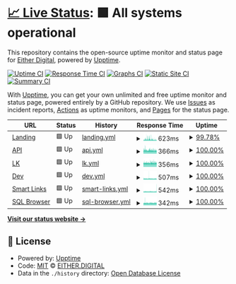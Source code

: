 # [📈 Live Status](https://status.either.digital): <!--live status--> **🟩 All systems operational**

This repository contains the open-source uptime monitor and status page for [Either Digital](https://either.digital), powered by [Upptime](https://github.com/upptime/upptime).

[![Uptime CI](https://github.com/eitherdigital/upptime/workflows/Uptime%20CI/badge.svg)](https://github.com/eitherdigital/upptime/actions?query=workflow%3A%22Uptime+CI%22)
[![Response Time CI](https://github.com/eitherdigital/upptime/workflows/Response%20Time%20CI/badge.svg)](https://github.com/eitherdigital/upptime/actions?query=workflow%3A%22Response+Time+CI%22)
[![Graphs CI](https://github.com/eitherdigital/upptime/workflows/Graphs%20CI/badge.svg)](https://github.com/eitherdigital/upptime/actions?query=workflow%3A%22Graphs+CI%22)
[![Static Site CI](https://github.com/eitherdigital/upptime/workflows/Static%20Site%20CI/badge.svg)](https://github.com/eitherdigital/upptime/actions?query=workflow%3A%22Static+Site+CI%22)
[![Summary CI](https://github.com/eitherdigital/upptime/workflows/Summary%20CI/badge.svg)](https://github.com/eitherdigital/upptime/actions?query=workflow%3A%22Summary+CI%22)

With [Upptime](https://upptime.js.org), you can get your own unlimited and free uptime monitor and status page, powered entirely by a GitHub repository. We use [Issues](https://github.com/eitherdigital/upptime/issues) as incident reports, [Actions](https://github.com/eitherdigital/upptime/actions) as uptime monitors, and [Pages](https://status.either.digital) for the status page.

<!--start: status pages-->
<!-- This summary is generated by Upptime (https://github.com/upptime/upptime) -->
<!-- Do not edit this manually, your changes will be overwritten -->
<!-- prettier-ignore -->
| URL | Status | History | Response Time | Uptime |
| --- | ------ | ------- | ------------- | ------ |
| <img alt="" src="https://favicons.githubusercontent.com/either.digital" height="13"> [Landing](https://either.digital) | 🟩 Up | [landing.yml](https://github.com/eitherdigital/status-page/commits/HEAD/history/landing.yml) | <details><summary><img alt="Response time graph" src="./graphs/landing/response-time-week.png" height="20"> 623ms</summary><br><a href="https://status.either.digital/history/landing"><img alt="Response time 623" src="https://img.shields.io/endpoint?url=https%3A%2F%2Fraw.githubusercontent.com%2Feitherdigital%2Fstatus-page%2FHEAD%2Fapi%2Flanding%2Fresponse-time.json"></a><br><a href="https://status.either.digital/history/landing"><img alt="24-hour response time 496" src="https://img.shields.io/endpoint?url=https%3A%2F%2Fraw.githubusercontent.com%2Feitherdigital%2Fstatus-page%2FHEAD%2Fapi%2Flanding%2Fresponse-time-day.json"></a><br><a href="https://status.either.digital/history/landing"><img alt="7-day response time 623" src="https://img.shields.io/endpoint?url=https%3A%2F%2Fraw.githubusercontent.com%2Feitherdigital%2Fstatus-page%2FHEAD%2Fapi%2Flanding%2Fresponse-time-week.json"></a><br><a href="https://status.either.digital/history/landing"><img alt="30-day response time 678" src="https://img.shields.io/endpoint?url=https%3A%2F%2Fraw.githubusercontent.com%2Feitherdigital%2Fstatus-page%2FHEAD%2Fapi%2Flanding%2Fresponse-time-month.json"></a><br><a href="https://status.either.digital/history/landing"><img alt="1-year response time 623" src="https://img.shields.io/endpoint?url=https%3A%2F%2Fraw.githubusercontent.com%2Feitherdigital%2Fstatus-page%2FHEAD%2Fapi%2Flanding%2Fresponse-time-year.json"></a></details> | <details><summary><a href="https://status.either.digital/history/landing">99.78%</a></summary><a href="https://status.either.digital/history/landing"><img alt="All-time uptime 99.53%" src="https://img.shields.io/endpoint?url=https%3A%2F%2Fraw.githubusercontent.com%2Feitherdigital%2Fstatus-page%2FHEAD%2Fapi%2Flanding%2Fuptime.json"></a><br><a href="https://status.either.digital/history/landing"><img alt="24-hour uptime 100.00%" src="https://img.shields.io/endpoint?url=https%3A%2F%2Fraw.githubusercontent.com%2Feitherdigital%2Fstatus-page%2FHEAD%2Fapi%2Flanding%2Fuptime-day.json"></a><br><a href="https://status.either.digital/history/landing"><img alt="7-day uptime 99.78%" src="https://img.shields.io/endpoint?url=https%3A%2F%2Fraw.githubusercontent.com%2Feitherdigital%2Fstatus-page%2FHEAD%2Fapi%2Flanding%2Fuptime-week.json"></a><br><a href="https://status.either.digital/history/landing"><img alt="30-day uptime 98.50%" src="https://img.shields.io/endpoint?url=https%3A%2F%2Fraw.githubusercontent.com%2Feitherdigital%2Fstatus-page%2FHEAD%2Fapi%2Flanding%2Fuptime-month.json"></a><br><a href="https://status.either.digital/history/landing"><img alt="1-year uptime 99.53%" src="https://img.shields.io/endpoint?url=https%3A%2F%2Fraw.githubusercontent.com%2Feitherdigital%2Fstatus-page%2FHEAD%2Fapi%2Flanding%2Fuptime-year.json"></a></details>
| <img alt="" src="https://favicons.githubusercontent.com/api.either.digital" height="13"> [API](https://api.either.digital/status) | 🟩 Up | [api.yml](https://github.com/eitherdigital/status-page/commits/HEAD/history/api.yml) | <details><summary><img alt="Response time graph" src="./graphs/api/response-time-week.png" height="20"> 366ms</summary><br><a href="https://status.either.digital/history/api"><img alt="Response time 619" src="https://img.shields.io/endpoint?url=https%3A%2F%2Fraw.githubusercontent.com%2Feitherdigital%2Fstatus-page%2FHEAD%2Fapi%2Fapi%2Fresponse-time.json"></a><br><a href="https://status.either.digital/history/api"><img alt="24-hour response time 357" src="https://img.shields.io/endpoint?url=https%3A%2F%2Fraw.githubusercontent.com%2Feitherdigital%2Fstatus-page%2FHEAD%2Fapi%2Fapi%2Fresponse-time-day.json"></a><br><a href="https://status.either.digital/history/api"><img alt="7-day response time 366" src="https://img.shields.io/endpoint?url=https%3A%2F%2Fraw.githubusercontent.com%2Feitherdigital%2Fstatus-page%2FHEAD%2Fapi%2Fapi%2Fresponse-time-week.json"></a><br><a href="https://status.either.digital/history/api"><img alt="30-day response time 445" src="https://img.shields.io/endpoint?url=https%3A%2F%2Fraw.githubusercontent.com%2Feitherdigital%2Fstatus-page%2FHEAD%2Fapi%2Fapi%2Fresponse-time-month.json"></a><br><a href="https://status.either.digital/history/api"><img alt="1-year response time 619" src="https://img.shields.io/endpoint?url=https%3A%2F%2Fraw.githubusercontent.com%2Feitherdigital%2Fstatus-page%2FHEAD%2Fapi%2Fapi%2Fresponse-time-year.json"></a></details> | <details><summary><a href="https://status.either.digital/history/api">100.00%</a></summary><a href="https://status.either.digital/history/api"><img alt="All-time uptime 98.61%" src="https://img.shields.io/endpoint?url=https%3A%2F%2Fraw.githubusercontent.com%2Feitherdigital%2Fstatus-page%2FHEAD%2Fapi%2Fapi%2Fuptime.json"></a><br><a href="https://status.either.digital/history/api"><img alt="24-hour uptime 100.00%" src="https://img.shields.io/endpoint?url=https%3A%2F%2Fraw.githubusercontent.com%2Feitherdigital%2Fstatus-page%2FHEAD%2Fapi%2Fapi%2Fuptime-day.json"></a><br><a href="https://status.either.digital/history/api"><img alt="7-day uptime 100.00%" src="https://img.shields.io/endpoint?url=https%3A%2F%2Fraw.githubusercontent.com%2Feitherdigital%2Fstatus-page%2FHEAD%2Fapi%2Fapi%2Fuptime-week.json"></a><br><a href="https://status.either.digital/history/api"><img alt="30-day uptime 96.57%" src="https://img.shields.io/endpoint?url=https%3A%2F%2Fraw.githubusercontent.com%2Feitherdigital%2Fstatus-page%2FHEAD%2Fapi%2Fapi%2Fuptime-month.json"></a><br><a href="https://status.either.digital/history/api"><img alt="1-year uptime 98.61%" src="https://img.shields.io/endpoint?url=https%3A%2F%2Fraw.githubusercontent.com%2Feitherdigital%2Fstatus-page%2FHEAD%2Fapi%2Fapi%2Fuptime-year.json"></a></details>
| <img alt="" src="https://favicons.githubusercontent.com/lk.either.digital" height="13"> [LK](https://lk.either.digital) | 🟩 Up | [lk.yml](https://github.com/eitherdigital/status-page/commits/HEAD/history/lk.yml) | <details><summary><img alt="Response time graph" src="./graphs/lk/response-time-week.png" height="20"> 356ms</summary><br><a href="https://status.either.digital/history/lk"><img alt="Response time 269" src="https://img.shields.io/endpoint?url=https%3A%2F%2Fraw.githubusercontent.com%2Feitherdigital%2Fstatus-page%2FHEAD%2Fapi%2Flk%2Fresponse-time.json"></a><br><a href="https://status.either.digital/history/lk"><img alt="24-hour response time 361" src="https://img.shields.io/endpoint?url=https%3A%2F%2Fraw.githubusercontent.com%2Feitherdigital%2Fstatus-page%2FHEAD%2Fapi%2Flk%2Fresponse-time-day.json"></a><br><a href="https://status.either.digital/history/lk"><img alt="7-day response time 356" src="https://img.shields.io/endpoint?url=https%3A%2F%2Fraw.githubusercontent.com%2Feitherdigital%2Fstatus-page%2FHEAD%2Fapi%2Flk%2Fresponse-time-week.json"></a><br><a href="https://status.either.digital/history/lk"><img alt="30-day response time 289" src="https://img.shields.io/endpoint?url=https%3A%2F%2Fraw.githubusercontent.com%2Feitherdigital%2Fstatus-page%2FHEAD%2Fapi%2Flk%2Fresponse-time-month.json"></a><br><a href="https://status.either.digital/history/lk"><img alt="1-year response time 269" src="https://img.shields.io/endpoint?url=https%3A%2F%2Fraw.githubusercontent.com%2Feitherdigital%2Fstatus-page%2FHEAD%2Fapi%2Flk%2Fresponse-time-year.json"></a></details> | <details><summary><a href="https://status.either.digital/history/lk">100.00%</a></summary><a href="https://status.either.digital/history/lk"><img alt="All-time uptime 96.64%" src="https://img.shields.io/endpoint?url=https%3A%2F%2Fraw.githubusercontent.com%2Feitherdigital%2Fstatus-page%2FHEAD%2Fapi%2Flk%2Fuptime.json"></a><br><a href="https://status.either.digital/history/lk"><img alt="24-hour uptime 100.00%" src="https://img.shields.io/endpoint?url=https%3A%2F%2Fraw.githubusercontent.com%2Feitherdigital%2Fstatus-page%2FHEAD%2Fapi%2Flk%2Fuptime-day.json"></a><br><a href="https://status.either.digital/history/lk"><img alt="7-day uptime 100.00%" src="https://img.shields.io/endpoint?url=https%3A%2F%2Fraw.githubusercontent.com%2Feitherdigital%2Fstatus-page%2FHEAD%2Fapi%2Flk%2Fuptime-week.json"></a><br><a href="https://status.either.digital/history/lk"><img alt="30-day uptime 93.42%" src="https://img.shields.io/endpoint?url=https%3A%2F%2Fraw.githubusercontent.com%2Feitherdigital%2Fstatus-page%2FHEAD%2Fapi%2Flk%2Fuptime-month.json"></a><br><a href="https://status.either.digital/history/lk"><img alt="1-year uptime 96.64%" src="https://img.shields.io/endpoint?url=https%3A%2F%2Fraw.githubusercontent.com%2Feitherdigital%2Fstatus-page%2FHEAD%2Fapi%2Flk%2Fuptime-year.json"></a></details>
| <img alt="" src="https://favicons.githubusercontent.com/dev.either.digital" height="13"> [Dev](https://dev.either.digital) | 🟩 Up | [dev.yml](https://github.com/eitherdigital/status-page/commits/HEAD/history/dev.yml) | <details><summary><img alt="Response time graph" src="./graphs/dev/response-time-week.png" height="20"> 507ms</summary><br><a href="https://status.either.digital/history/dev"><img alt="Response time 472" src="https://img.shields.io/endpoint?url=https%3A%2F%2Fraw.githubusercontent.com%2Feitherdigital%2Fstatus-page%2FHEAD%2Fapi%2Fdev%2Fresponse-time.json"></a><br><a href="https://status.either.digital/history/dev"><img alt="24-hour response time 521" src="https://img.shields.io/endpoint?url=https%3A%2F%2Fraw.githubusercontent.com%2Feitherdigital%2Fstatus-page%2FHEAD%2Fapi%2Fdev%2Fresponse-time-day.json"></a><br><a href="https://status.either.digital/history/dev"><img alt="7-day response time 507" src="https://img.shields.io/endpoint?url=https%3A%2F%2Fraw.githubusercontent.com%2Feitherdigital%2Fstatus-page%2FHEAD%2Fapi%2Fdev%2Fresponse-time-week.json"></a><br><a href="https://status.either.digital/history/dev"><img alt="30-day response time 472" src="https://img.shields.io/endpoint?url=https%3A%2F%2Fraw.githubusercontent.com%2Feitherdigital%2Fstatus-page%2FHEAD%2Fapi%2Fdev%2Fresponse-time-month.json"></a><br><a href="https://status.either.digital/history/dev"><img alt="1-year response time 472" src="https://img.shields.io/endpoint?url=https%3A%2F%2Fraw.githubusercontent.com%2Feitherdigital%2Fstatus-page%2FHEAD%2Fapi%2Fdev%2Fresponse-time-year.json"></a></details> | <details><summary><a href="https://status.either.digital/history/dev">100.00%</a></summary><a href="https://status.either.digital/history/dev"><img alt="All-time uptime 95.82%" src="https://img.shields.io/endpoint?url=https%3A%2F%2Fraw.githubusercontent.com%2Feitherdigital%2Fstatus-page%2FHEAD%2Fapi%2Fdev%2Fuptime.json"></a><br><a href="https://status.either.digital/history/dev"><img alt="24-hour uptime 100.00%" src="https://img.shields.io/endpoint?url=https%3A%2F%2Fraw.githubusercontent.com%2Feitherdigital%2Fstatus-page%2FHEAD%2Fapi%2Fdev%2Fuptime-day.json"></a><br><a href="https://status.either.digital/history/dev"><img alt="7-day uptime 100.00%" src="https://img.shields.io/endpoint?url=https%3A%2F%2Fraw.githubusercontent.com%2Feitherdigital%2Fstatus-page%2FHEAD%2Fapi%2Fdev%2Fuptime-week.json"></a><br><a href="https://status.either.digital/history/dev"><img alt="30-day uptime 95.82%" src="https://img.shields.io/endpoint?url=https%3A%2F%2Fraw.githubusercontent.com%2Feitherdigital%2Fstatus-page%2FHEAD%2Fapi%2Fdev%2Fuptime-month.json"></a><br><a href="https://status.either.digital/history/dev"><img alt="1-year uptime 95.82%" src="https://img.shields.io/endpoint?url=https%3A%2F%2Fraw.githubusercontent.com%2Feitherdigital%2Fstatus-page%2FHEAD%2Fapi%2Fdev%2Fuptime-year.json"></a></details>
| <img alt="" src="https://favicons.githubusercontent.com/either.fun" height="13"> [Smart Links](https://either.fun/test) | 🟩 Up | [smart-links.yml](https://github.com/eitherdigital/status-page/commits/HEAD/history/smart-links.yml) | <details><summary><img alt="Response time graph" src="./graphs/smart-links/response-time-week.png" height="20"> 542ms</summary><br><a href="https://status.either.digital/history/smart-links"><img alt="Response time 601" src="https://img.shields.io/endpoint?url=https%3A%2F%2Fraw.githubusercontent.com%2Feitherdigital%2Fstatus-page%2FHEAD%2Fapi%2Fsmart-links%2Fresponse-time.json"></a><br><a href="https://status.either.digital/history/smart-links"><img alt="24-hour response time 635" src="https://img.shields.io/endpoint?url=https%3A%2F%2Fraw.githubusercontent.com%2Feitherdigital%2Fstatus-page%2FHEAD%2Fapi%2Fsmart-links%2Fresponse-time-day.json"></a><br><a href="https://status.either.digital/history/smart-links"><img alt="7-day response time 542" src="https://img.shields.io/endpoint?url=https%3A%2F%2Fraw.githubusercontent.com%2Feitherdigital%2Fstatus-page%2FHEAD%2Fapi%2Fsmart-links%2Fresponse-time-week.json"></a><br><a href="https://status.either.digital/history/smart-links"><img alt="30-day response time 622" src="https://img.shields.io/endpoint?url=https%3A%2F%2Fraw.githubusercontent.com%2Feitherdigital%2Fstatus-page%2FHEAD%2Fapi%2Fsmart-links%2Fresponse-time-month.json"></a><br><a href="https://status.either.digital/history/smart-links"><img alt="1-year response time 601" src="https://img.shields.io/endpoint?url=https%3A%2F%2Fraw.githubusercontent.com%2Feitherdigital%2Fstatus-page%2FHEAD%2Fapi%2Fsmart-links%2Fresponse-time-year.json"></a></details> | <details><summary><a href="https://status.either.digital/history/smart-links">100.00%</a></summary><a href="https://status.either.digital/history/smart-links"><img alt="All-time uptime 95.83%" src="https://img.shields.io/endpoint?url=https%3A%2F%2Fraw.githubusercontent.com%2Feitherdigital%2Fstatus-page%2FHEAD%2Fapi%2Fsmart-links%2Fuptime.json"></a><br><a href="https://status.either.digital/history/smart-links"><img alt="24-hour uptime 100.00%" src="https://img.shields.io/endpoint?url=https%3A%2F%2Fraw.githubusercontent.com%2Feitherdigital%2Fstatus-page%2FHEAD%2Fapi%2Fsmart-links%2Fuptime-day.json"></a><br><a href="https://status.either.digital/history/smart-links"><img alt="7-day uptime 100.00%" src="https://img.shields.io/endpoint?url=https%3A%2F%2Fraw.githubusercontent.com%2Feitherdigital%2Fstatus-page%2FHEAD%2Fapi%2Fsmart-links%2Fuptime-week.json"></a><br><a href="https://status.either.digital/history/smart-links"><img alt="30-day uptime 96.64%" src="https://img.shields.io/endpoint?url=https%3A%2F%2Fraw.githubusercontent.com%2Feitherdigital%2Fstatus-page%2FHEAD%2Fapi%2Fsmart-links%2Fuptime-month.json"></a><br><a href="https://status.either.digital/history/smart-links"><img alt="1-year uptime 95.83%" src="https://img.shields.io/endpoint?url=https%3A%2F%2Fraw.githubusercontent.com%2Feitherdigital%2Fstatus-page%2FHEAD%2Fapi%2Fsmart-links%2Fuptime-year.json"></a></details>
| <img alt="" src="https://favicons.githubusercontent.com/sql.either.digital" height="13"> [SQL Browser](https://sql.either.digital) | 🟩 Up | [sql-browser.yml](https://github.com/eitherdigital/status-page/commits/HEAD/history/sql-browser.yml) | <details><summary><img alt="Response time graph" src="./graphs/sql-browser/response-time-week.png" height="20"> 342ms</summary><br><a href="https://status.either.digital/history/sql-browser"><img alt="Response time 397" src="https://img.shields.io/endpoint?url=https%3A%2F%2Fraw.githubusercontent.com%2Feitherdigital%2Fstatus-page%2FHEAD%2Fapi%2Fsql-browser%2Fresponse-time.json"></a><br><a href="https://status.either.digital/history/sql-browser"><img alt="24-hour response time 359" src="https://img.shields.io/endpoint?url=https%3A%2F%2Fraw.githubusercontent.com%2Feitherdigital%2Fstatus-page%2FHEAD%2Fapi%2Fsql-browser%2Fresponse-time-day.json"></a><br><a href="https://status.either.digital/history/sql-browser"><img alt="7-day response time 342" src="https://img.shields.io/endpoint?url=https%3A%2F%2Fraw.githubusercontent.com%2Feitherdigital%2Fstatus-page%2FHEAD%2Fapi%2Fsql-browser%2Fresponse-time-week.json"></a><br><a href="https://status.either.digital/history/sql-browser"><img alt="30-day response time 394" src="https://img.shields.io/endpoint?url=https%3A%2F%2Fraw.githubusercontent.com%2Feitherdigital%2Fstatus-page%2FHEAD%2Fapi%2Fsql-browser%2Fresponse-time-month.json"></a><br><a href="https://status.either.digital/history/sql-browser"><img alt="1-year response time 397" src="https://img.shields.io/endpoint?url=https%3A%2F%2Fraw.githubusercontent.com%2Feitherdigital%2Fstatus-page%2FHEAD%2Fapi%2Fsql-browser%2Fresponse-time-year.json"></a></details> | <details><summary><a href="https://status.either.digital/history/sql-browser">100.00%</a></summary><a href="https://status.either.digital/history/sql-browser"><img alt="All-time uptime 93.82%" src="https://img.shields.io/endpoint?url=https%3A%2F%2Fraw.githubusercontent.com%2Feitherdigital%2Fstatus-page%2FHEAD%2Fapi%2Fsql-browser%2Fuptime.json"></a><br><a href="https://status.either.digital/history/sql-browser"><img alt="24-hour uptime 100.00%" src="https://img.shields.io/endpoint?url=https%3A%2F%2Fraw.githubusercontent.com%2Feitherdigital%2Fstatus-page%2FHEAD%2Fapi%2Fsql-browser%2Fuptime-day.json"></a><br><a href="https://status.either.digital/history/sql-browser"><img alt="7-day uptime 100.00%" src="https://img.shields.io/endpoint?url=https%3A%2F%2Fraw.githubusercontent.com%2Feitherdigital%2Fstatus-page%2FHEAD%2Fapi%2Fsql-browser%2Fuptime-week.json"></a><br><a href="https://status.either.digital/history/sql-browser"><img alt="30-day uptime 93.48%" src="https://img.shields.io/endpoint?url=https%3A%2F%2Fraw.githubusercontent.com%2Feitherdigital%2Fstatus-page%2FHEAD%2Fapi%2Fsql-browser%2Fuptime-month.json"></a><br><a href="https://status.either.digital/history/sql-browser"><img alt="1-year uptime 93.82%" src="https://img.shields.io/endpoint?url=https%3A%2F%2Fraw.githubusercontent.com%2Feitherdigital%2Fstatus-page%2FHEAD%2Fapi%2Fsql-browser%2Fuptime-year.json"></a></details>

<!--end: status pages-->

[**Visit our status website →**](https://status.either.digital)

## 📄 License

- Powered by: [Upptime](https://github.com/upptime/upptime)
- Code: [MIT](./LICENSE) © [EITHER.DIGITAL](https://either.digital)
- Data in the `./history` directory: [Open Database License](https://opendatacommons.org/licenses/odbl/1-0/)
